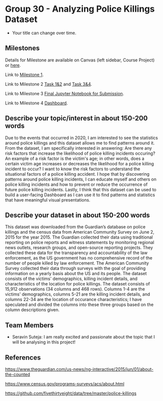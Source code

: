# Group 30 - Analyzing Police Killings Dataset

- Your title can change over time.

## Milestones

Details for Milestone are available on Canvas (left sidebar, Course Project) or [here](https://firas.moosvi.com/courses/data301/project/milestone01.html).

Link to [Milestone 1](https://github.com/data301-2021-summer2/group30-project/blob/main/analysis/Seravin/milestone1.ipynb).

Link to Milestone 2 [Task 1&2](https://github.com/data301-2021-summer2/group30-project/blob/main/analysis/Seravin/Milestone2/Milestone2_task_1%262.ipynb) and [Task 3&4](https://github.com/data301-2021-summer2/group30-project/blob/main/analysis/Seravin/Milestone2/Milestone2_task_3%264.ipynb).

Link to Milestone 3 [Final Jupyter Notebook for Submission](https://github.com/data301-2021-summer2/group30-project/blob/main/analysis/submitted/EDA%26Analysis.ipynb).

Link to Milestone 4 [Dashboard](https://github.com/data301-2021-summer2/group30-project/blob/main/presentation/Dashboard.twb).

## Describe your topic/interest in about 150-200 words

Due to the events that occurred in 2020, I am interested to see the statistics around police killings and this dataset allows me to find patterns around it. From the dataset, I am specifically interested in answering: Are there any risk factors that increase the likelihood of  police killing incidents occuring? An example of a risk factor is the victim's age; in other words, does a certain victim age increases or decreases the likelihood for a police killing incident to occur? I want to know the risk factors to understand the situational factors of a police killing accident. I hope that by discovering patterns around police killing incidents, I can educate myself and others on police killing incidents and how to prevent or reduce the occurrence of future police killing incidents. Lastly, I think that this dataset can be used to build a user-facing Dashboard as I can use it to find patterns and statistics that have meaningful visual presentations.


## Describe your dataset in about 150-200 words

This dataset was downloaded from the Guardian’s database on police killings and the census data from American Community Survey on June 2, 2015 for the year 2015. The Guardian collected their data using traditional reporting on police reports and witness statements by monitoring regional news outlets, research groups, and open-source reporting projects. They collected these data for the transparency and accountability of the law enforcement, as the US government has no comprehensive record of the number of people killed by law enforcement. The American Community Survey collected their data through surveys with the goal of providing information on a yearly basis about the US and its people. The dataset consists of the victims' demographics, killing incident details, and characteristics of the location for police killings. The dataset consists of 15,912 observations (34 columns and 468 rows). Columns 1-4 are the victims' demographics, columns 5-21 are the killing incident details, and columns 22-34 are the location of occurance characteristics; I have speculated and divided the columns into these three groups based on the column descriptions given.

## Team Members

- Seravin Suteja: I am really excited and passionate about the topic that I will be analysing in this project!

## References
https://www.theguardian.com/us-news/ng-interactive/2015/jun/01/about-the-counted

https://www.census.gov/programs-surveys/acs/about.html

https://github.com/fivethirtyeight/data/tree/master/police-killings
